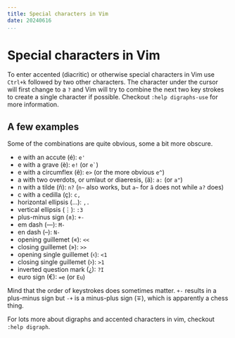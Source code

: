 ```yaml
---
title: Special characters in Vim
date: 20240616
...
```


# Special characters in Vim

To enter accented (diacritic) or otherwise special characters in Vim use
`Ctrl+k` followed by two other characters. The character under the cursor will
first change to a `?` and Vim will try to combine the next two key strokes to
create a single character if possible. Checkout `:help digraphs-use` for more
information.

## A few examples

Some of the combinations are quite obvious, some a bit more obscure.

- e with an accute (é): `e'`
- e with a grave (è): `e!` (or `` e` ``)
- e with a circumflex (ê): `e>` (or the more obvious `e^`)
- a with two overdots, or umlaut or diaeresis, (ä): `a:` (or `a"`)
- n with a tilde (ñ): `n?` (`n~` also works, but `a~` for `ã` does not while
  `a?` does)
- c with a cedilla (ç): `c,`
- horizontal ellipsis (…): `,.`
- vertical ellipsis (⋮): `:3`
- plus-minus sign (±): `+-`
- em dash (—): `M-`
- en dash (–): `N-`
- opening guillemet («): `<<`
- closing guillemet (»): `>>`
- opening single guillemet (‹): `<1`
- closing single guillemet (›): `>1`
- inverted question mark (¿): `?I`
- euro sign (€): `=e` (or `Eu`)

Mind that the order of keystrokes does sometimes matter. `+-` results in a
plus-minus sign but `-+` is a minus-plus sign (∓), which is apparently a chess
thing.

For lots more about digraphs and accented characters in vim, checkout
`:help digraph`.
